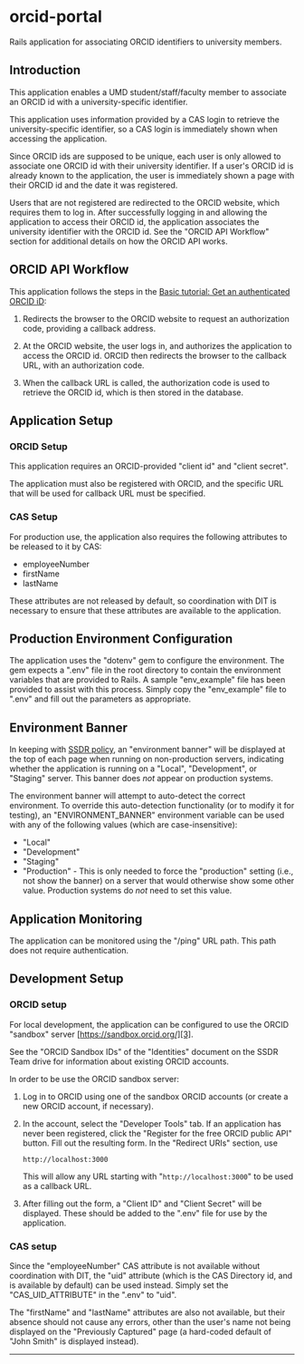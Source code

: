 # orcid-portal

Rails application for associating ORCID identifiers to university members.

## Introduction

This application enables a UMD student/staff/faculty member to associate
an ORCID id with a university-specific identifier.

This application uses information provided by a CAS login to retrieve the
university-specific identifier, so a CAS login is immediately shown when
accessing the application.

Since ORCID ids are supposed to be unique, each user is only allowed to
associate one ORCID id with their university identifier. If a user's ORCID id
is already known to the application, the user is immediately shown a page with
their ORCID id and the date it was registered.

Users that are not registered are redirected to the ORCID website, which
requires them to log in. After successfully logging in and allowing the
application to access their ORCID id, the application associates the
university identifier with the ORCID id. See the "ORCID API Workflow" section
for additional details on how the ORCID API works.

## ORCID API Workflow

This application follows the steps in the
[Basic tutorial: Get an authenticated ORCID iD][1]:

1) Redirects the browser to the ORCID website to request an authorization code,
   providing a callback address.

2) At the ORCID website, the user logs in, and authorizes the application to
   access the ORCID id. ORCID then redirects the browser to the callback URL,
   with an authorization code.

3) When the callback URL is called, the authorization code is used to retrieve
   the ORCID id, which is then stored in the database.

## Application Setup

### ORCID Setup

This application requires an ORCID-provided "client id" and "client secret".

The application must also be registered with ORCID, and the specific URL
that will be used for callback URL must be specified.

### CAS Setup

For production use, the application also requires the following attributes to
be released to it by CAS:

* employeeNumber
* firstName
* lastName

These attributes are not released by default, so coordination with DIT is
necessary to ensure that these attributes are available to the application.

## Production Environment Configuration

The application uses the "dotenv" gem to configure the environment. The gem
expects a ".env" file in the root directory to contain the environment variables
that are provided to Rails. A sample "env_example" file has been provided to
assist with this process. Simply copy the "env_example" file to ".env" and fill
out the parameters as appropriate.

## Environment Banner

In keeping with [SSDR policy][2], an "environment banner" will be displayed at
the top of each page when running on non-production servers, indicating whether
the application is running on a "Local", "Development", or "Staging" server.
This banner does _not_ appear on production systems.

The environment banner will attempt to auto-detect the correct environment. To
override this auto-detection functionality (or to modify it for testing), an
"ENVIRONMENT_BANNER" environment variable can be used with any of the following
values (which are case-insensitive):

* "Local"
* "Development"
* "Staging"
* "Production" - This is only needed to force the "production" setting (i.e.,
  not show the banner) on a server that would otherwise show some other value.
  Production systems do _not_ need to set this value.

## Application Monitoring

The application can be monitored using the "/ping" URL path. This path does
not require authentication.

## Development Setup

### ORCID setup

For local development, the application can be configured to use the ORCID
"sandbox" server [https://sandbox.orcid.org/][3].

See the "ORCID Sandbox IDs" of the "Identities" document on the SSDR Team
drive for information about existing ORCID accounts.

In order to be use the ORCID sandbox server:

1) Log in to ORCID using one of the sandbox ORCID accounts (or create a new
   ORCID account, if necessary).

2) In the account, select the "Developer Tools" tab. If an application has
   never been registered, click the "Register for the free ORCID public API"
   button. Fill out the resulting form. In the "Redirect URIs" section, use

   ```
   http://localhost:3000
   ```

   This will allow any URL starting with "`http://localhost:3000`" to be used
   as a callback URL.

3) After filling out the form, a "Client ID" and "Client Secret" will be
   displayed. These should be added to the ".env" file for use by the
   application.

### CAS setup

Since the "employeeNumber" CAS attribute is not available without coordination
with DIT, the "uid" attribute (which is the CAS Directory id, and is available
by default) can be used instead. Simply set the "CAS_UID_ATTRIBUTE" in the
".env" to "uid".

The "firstName" and "lastName" attributes are also not available, but their
absence should not cause any errors, other than the user's name not being
displayed on the "Previously Captured" page (a hard-coded default of
"John Smith" is displayed instead).

----
[1]: https://members.orcid.org/api/tutorial/get-orcid-id
[2]: https://confluence.umd.edu/display/LIB/Create+Environment+Banners
[3]: https://sandbox.orcid.org/
